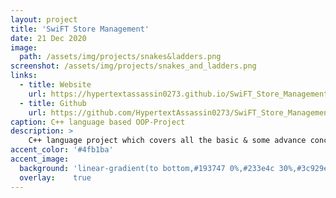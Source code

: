 ```yaml
---
layout: project
title: 'SwiFT Store Management'
date: 21 Dec 2020
image:  
  path: /assets/img/projects/snakes&ladders.png
screenshot: /assets/img/projects/snakes_and_ladders.png
links:
  - title: Website
    url: https://hypertextassassin0273.github.io/SwiFT_Store_Management-OOP_Project
  - title: Github
    url: https://github.com/HypertextAssassin0273/SwiFT_Store_Management-OOP_Project
caption: C++ language based OOP-Project
description: >
    C++ language project which covers all the basic & some advance concepts of OOP & C++11, using DevC++ Compiler.<br>
accent_color: '#4fb1ba'
accent_image:
  background: 'linear-gradient(to bottom,#193747 0%,#233e4c 30%,#3c929e 50%,#d5d5d4 70%,#cdccc8 100%)'
  overlay:    true
---
```

